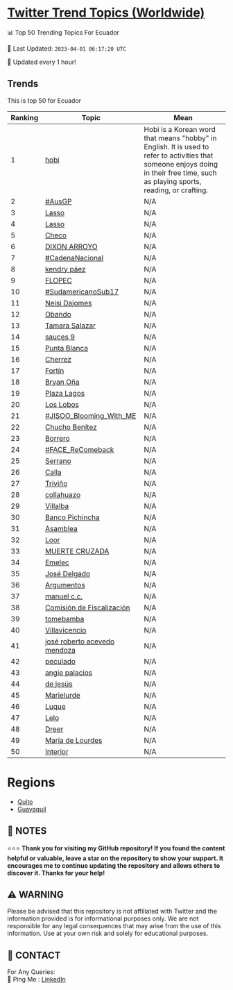 [Twitter Trend Topics (Worldwide)](https://github.com/ErcinDedeoglu/Twitter-Trend-Topics)
==========


📊 Top 50 Trending Topics For Ecuador

📆 Last Updated: `2023-04-01 06:17:20 UTC`

🔧 Updated every 1 hour!


## Trends

This is top 50 for Ecuador

| Ranking | Topic | Mean |
| ------- | ------------ | ------------ |
| 1 | [hobi](http://twitter.com/search?q=hobi) | Hobi is a Korean word that means "hobby" in English. It is used to refer to activities that someone enjoys doing in their free time, such as playing sports, reading, or crafting. |
| 2 | [#AusGP](http://twitter.com/search?q=%23AusGP) | N/A |
| 3 | [Lasso](http://twitter.com/search?q=Lasso) | N/A |
| 4 | [Lasso](http://twitter.com/search?q=Lasso) | N/A |
| 5 | [Checo](http://twitter.com/search?q=Checo) | N/A |
| 6 | [DIXON ARROYO](http://twitter.com/search?q=DIXON+ARROYO) | N/A |
| 7 | [#CadenaNacional](http://twitter.com/search?q=%23CadenaNacional) | N/A |
| 8 | [kendry páez](http://twitter.com/search?q=kendry+p%c3%a1ez) | N/A |
| 9 | [FLOPEC](http://twitter.com/search?q=FLOPEC) | N/A |
| 10 | [#SudamericanoSub17](http://twitter.com/search?q=%23SudamericanoSub17) | N/A |
| 11 | [Neisi Dajomes](http://twitter.com/search?q=Neisi+Dajomes) | N/A |
| 12 | [Obando](http://twitter.com/search?q=Obando) | N/A |
| 13 | [Tamara Salazar](http://twitter.com/search?q=Tamara+Salazar) | N/A |
| 14 | [sauces 9](http://twitter.com/search?q=sauces+9) | N/A |
| 15 | [Punta Blanca](http://twitter.com/search?q=Punta+Blanca) | N/A |
| 16 | [Cherrez](http://twitter.com/search?q=Cherrez) | N/A |
| 17 | [Fortín](http://twitter.com/search?q=Fort%c3%adn) | N/A |
| 18 | [Bryan Oña](http://twitter.com/search?q=Bryan+O%c3%b1a) | N/A |
| 19 | [Plaza Lagos](http://twitter.com/search?q=Plaza+Lagos) | N/A |
| 20 | [Los Lobos](http://twitter.com/search?q=Los+Lobos) | N/A |
| 21 | [#JISOO_Blooming_With_ME](http://twitter.com/search?q=%23JISOO_Blooming_With_ME) | N/A |
| 22 | [Chucho Benítez](http://twitter.com/search?q=Chucho+Ben%c3%adtez) | N/A |
| 23 | [Borrero](http://twitter.com/search?q=Borrero) | N/A |
| 24 | [#FACE_ReComeback](http://twitter.com/search?q=%23FACE_ReComeback) | N/A |
| 25 | [Serrano](http://twitter.com/search?q=Serrano) | N/A |
| 26 | [Calla](http://twitter.com/search?q=Calla) | N/A |
| 27 | [Triviño](http://twitter.com/search?q=Trivi%c3%b1o) | N/A |
| 28 | [collahuazo](http://twitter.com/search?q=collahuazo) | N/A |
| 29 | [Villalba](http://twitter.com/search?q=Villalba) | N/A |
| 30 | [Banco Pichincha](http://twitter.com/search?q=Banco+Pichincha) | N/A |
| 31 | [Asamblea](http://twitter.com/search?q=Asamblea) | N/A |
| 32 | [Loor](http://twitter.com/search?q=Loor) | N/A |
| 33 | [MUERTE CRUZADA](http://twitter.com/search?q=MUERTE+CRUZADA) | N/A |
| 34 | [Emelec](http://twitter.com/search?q=Emelec) | N/A |
| 35 | [José Delgado](http://twitter.com/search?q=Jos%c3%a9+Delgado) | N/A |
| 36 | [Argumentos](http://twitter.com/search?q=Argumentos) | N/A |
| 37 | [manuel c.c.](http://twitter.com/search?q=manuel+c.c.) | N/A |
| 38 | [Comisión de Fiscalización](http://twitter.com/search?q=Comisi%c3%b3n+de+Fiscalizaci%c3%b3n) | N/A |
| 39 | [tomebamba](http://twitter.com/search?q=tomebamba) | N/A |
| 40 | [Villavicencio](http://twitter.com/search?q=Villavicencio) | N/A |
| 41 | [josé roberto acevedo mendoza](http://twitter.com/search?q=jos%c3%a9+roberto+acevedo+mendoza) | N/A |
| 42 | [peculado](http://twitter.com/search?q=peculado) | N/A |
| 43 | [angie palacios](http://twitter.com/search?q=angie+palacios) | N/A |
| 44 | [de jesús](http://twitter.com/search?q=de+jes%c3%bas) | N/A |
| 45 | [Marielurde](http://twitter.com/search?q=Marielurde) | N/A |
| 46 | [Luque](http://twitter.com/search?q=Luque) | N/A |
| 47 | [Lelo](http://twitter.com/search?q=Lelo) | N/A |
| 48 | [Dreer](http://twitter.com/search?q=Dreer) | N/A |
| 49 | [María de Lourdes](http://twitter.com/search?q=Mar%c3%ada+de+Lourdes) | N/A |
| 50 | [Interior](http://twitter.com/search?q=Interior) | N/A |



# Regions

* [Quito](</Ecuador/Quito.md>)
* [Guayaquil](</Ecuador/Guayaquil.md>)



## 📝 NOTES

⭐⭐⭐ **Thank you for visiting my GitHub repository! If you found the content helpful or valuable, leave a star on the repository to show your support. It encourages me to continue updating the repository and allows others to discover it. Thanks for your help!**


## ⚠️ WARNING

Please be advised that this repository is not affiliated with Twitter and the information provided is for informational purposes only. We are not responsible for any legal consequences that may arise from the use of this information. Use at your own risk and solely for educational purposes.


## 📨 CONTACT

 For Any Queries:  
            🏓 Ping Me : [LinkedIn](https://www.linkedin.com/in/ercindedeoglu/)

